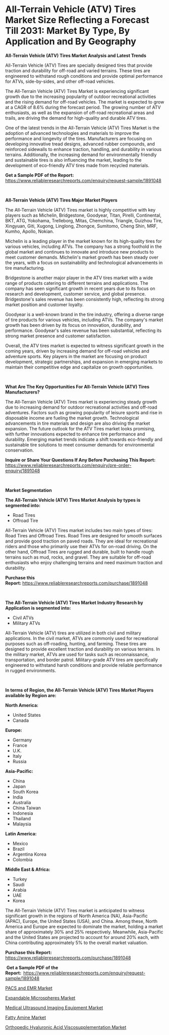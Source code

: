 <p><h1>All-Terrain Vehicle (ATV) Tires Market Size Reflecting a Forecast Till 2031: Market By Type, By Application and By Geography</h1></p><p><strong>All-Terrain Vehicle (ATV) Tires Market Analysis and Latest Trends</strong></p>
<p><p>All-Terrain Vehicle (ATV) Tires are specially designed tires that provide traction and durability for off-road and varied terrains. These tires are engineered to withstand rough conditions and provide optimal performance for ATVs, side-by-sides, and other off-road vehicles.</p><p>The All-Terrain Vehicle (ATV) Tires Market is experiencing significant growth due to the increasing popularity of outdoor recreational activities and the rising demand for off-road vehicles. The market is expected to grow at a CAGR of 8.6% during the forecast period. The growing number of ATV enthusiasts, as well as the expansion of off-road recreational areas and trails, are driving the demand for high-quality and durable ATV tires.</p><p>One of the latest trends in the All-Terrain Vehicle (ATV) Tires Market is the adoption of advanced technologies and materials to improve the performance and longevity of the tires. Manufacturers are focusing on developing innovative tread designs, advanced rubber compounds, and reinforced sidewalls to enhance traction, handling, and durability in various terrains. Additionally, the increasing demand for environmentally friendly and sustainable tires is also influencing the market, leading to the development of eco-friendly ATV tires made from recycled materials.</p></p>
<p><strong>Get a Sample PDF of the Report:&nbsp;</strong> <a href="https://www.reliableresearchreports.com/enquiry/request-sample/1891048">https://www.reliableresearchreports.com/enquiry/request-sample/1891048</a></p>
<p>&nbsp;</p>
<p><strong>All-Terrain Vehicle (ATV) Tires Major Market Players</strong></p>
<p><p>The All-Terrain Vehicle (ATV) Tires market is highly competitive with key players such as Michelin, Bridgestone, Goodyear, Titan, Pirelli, Continental, BKT, ATG, Yokohama, Trelleborg, Mitas, Chemchina, Triangle, Guizhou Tire, Xingyuan, Giti, Xugong, Linglong, Zhongce, Sumitomo, Cheng Shin, MRF, Kumho, Apollo, Nokian.</p><p>Michelin is a leading player in the market known for its high-quality tires for various vehicles, including ATVs. The company has a strong foothold in the global market and continues to innovate and introduce new products to meet customer demands. Michelin's market growth has been steady over the years, with a focus on sustainability and technological advancements in tire manufacturing.</p><p>Bridgestone is another major player in the ATV tires market with a wide range of products catering to different terrains and applications. The company has seen significant growth in recent years due to its focus on research and development, customer service, and global presence. Bridgestone's sales revenue has been consistently high, reflecting its strong market position and customer loyalty.</p><p>Goodyear is a well-known brand in the tire industry, offering a diverse range of tire products for various vehicles, including ATVs. The company's market growth has been driven by its focus on innovation, durability, and performance. Goodyear's sales revenue has been substantial, reflecting its strong market presence and customer satisfaction.</p><p>Overall, the ATV tires market is expected to witness significant growth in the coming years, driven by increasing demand for off-road vehicles and adventure sports. Key players in the market are focusing on product development, strategic partnerships, and expansion in emerging markets to maintain their competitive edge and capitalize on growth opportunities.</p></p>
<p>&nbsp;</p>
<p><strong>What Are The Key Opportunities For All-Terrain Vehicle (ATV) Tires Manufacturers?</strong></p>
<p><p>The All-Terrain Vehicle (ATV) Tires market is experiencing steady growth due to increasing demand for outdoor recreational activities and off-road adventures. Factors such as growing popularity of leisure sports and rise in disposable income are fueling the market growth. Technological advancements in tire materials and design are also driving the market expansion. The future outlook for the ATV Tires market looks promising, with further innovations expected to enhance tire performance and durability. Emerging market trends indicate a shift towards eco-friendly and sustainable tire solutions to meet consumer demands for environmental conservation.</p></p>
<p><strong>Inquire or Share Your Questions If Any Before Purchasing This Report:</strong> <a href="https://www.reliableresearchreports.com/enquiry/pre-order-enquiry/1891048">https://www.reliableresearchreports.com/enquiry/pre-order-enquiry/1891048</a></p>
<p>&nbsp;</p>
<p><strong>Market Segmentation</strong></p>
<p><strong>The All-Terrain Vehicle (ATV) Tires Market Analysis by types is segmented into:</strong></p>
<p><ul><li>Road Tires</li><li>Offroad Tire</li></ul></p>
<p><p>All-Terrain Vehicle (ATV) Tires market includes two main types of tires: Road Tires and Offroad Tires. Road Tires are designed for smooth surfaces and provide good traction on paved roads. They are ideal for recreational riders and those who primarily use their ATVs for on-road driving. On the other hand, Offroad Tires are rugged and durable, built to handle rough terrains such as mud, rocks, and gravel. They are suitable for off-road enthusiasts who enjoy challenging terrains and need maximum traction and durability.</p></p>
<p><strong>Purchase this Report:&nbsp;</strong><a href="https://www.reliableresearchreports.com/purchase/1891048">https://www.reliableresearchreports.com/purchase/1891048</a></p>
<p>&nbsp;</p>
<p><strong>The All-Terrain Vehicle (ATV) Tires Market Industry Research by Application is segmented into:</strong></p>
<p><ul><li>Civil ATVs</li><li>Military ATVs</li></ul></p>
<p><p>All-Terrain Vehicle (ATV) tires are utilized in both civil and military applications. In the civil market, ATVs are commonly used for recreational purposes such as off-roading, hunting, and farming. These tires are designed to provide excellent traction and durability on various terrains. In the military market, ATVs are used for tasks such as reconnaissance, transportation, and border patrol. Military-grade ATV tires are specifically engineered to withstand harsh conditions and provide reliable performance in rugged environments.</p></p>
<p>&nbsp;</p>
<p><strong>In terms of Region, the All-Terrain Vehicle (ATV) Tires Market Players available by Region are:</strong></p>
<p>
    <p> <strong> North America: </strong>
        <ul>
            <li>United States</li>
            <li>Canada</li>
        </ul>
        </p> 
    <p> <strong> Europe: </strong>
        <ul>
            <li>Germany</li>
            <li>France</li>
            <li>U.K.</li>
            <li>Italy</li>
            <li>Russia</li>
        </ul>
        </p> 
    <p> <strong> Asia-Pacific: </strong>
        <ul>
            <li>China</li>
            <li>Japan</li>
            <li>South Korea</li>
            <li>India</li>
            <li>Australia</li>
            <li>China Taiwan</li>
            <li>Indonesia</li>
            <li>Thailand</li>
            <li>Malaysia</li>
        </ul>
        </p> 
    <p> <strong> Latin America: </strong>
        <ul>
            <li>Mexico</li>
            <li>Brazil</li>
            <li>Argentina Korea</li>
            <li>Colombia</li>
        </ul>
        </p> 
    <p> <strong> Middle East & Africa: </strong>
        <ul>
            <li>Turkey</li>
            <li>Saudi</li>
            <li>Arabia</li>
            <li>UAE</li>
            <li>Korea</li>
        </ul>
    </p>
    </p>
<p><p>The All-Terrain Vehicle (ATV) Tires market is anticipated to witness significant growth in the regions of North America (NA), Asia-Pacific (APAC), Europe, the United States (USA), and China. Among these, North America and Europe are expected to dominate the market, holding a market share of approximately 30% and 25% respectively. Meanwhile, Asia-Pacific and the United States are projected to account for around 20% each, with China contributing approximately 5% to the overall market valuation.</p></p>
<p><strong>Purchase this Report: </strong><a href="https://www.reliableresearchreports.com/purchase/1891048">https://www.reliableresearchreports.com/purchase/1891048</a></p>
<p>&nbsp;<strong>Get a Sample PDF of the Report:&nbsp;&nbsp;</strong><a href="https://www.reliableresearchreports.com/enquiry/request-sample/1891048">https://www.reliableresearchreports.com/enquiry/request-sample/1891048</a></p>
<p><strong></strong></p>
<p><p><a href="https://metal-farmhouse-e95.notion.site/PACS-and-EMR-Market-Research-Report-Provides-Critical-Insights-that-can-help-Shape-Business-Developm-10ffffcc3a784efab5a7ec2a0cb2c446">PACS and EMR Market</a></p><p><a href="https://view.publitas.com/reportprime-1/expandable-microspheres-market-insights-market-players-and-forecast-till-2031/">Expandable Microspheres Market</a></p><p><a href="https://circular-yam-9b9.notion.site/Insights-into-Medical-Ultrasound-Imaging-Equipment-Market-Size-Analysing-Market-Share-Trends-and--43f97a11df4a4b01acc0dab5431a4726">Medical Ultrasound Imaging Equipment Market</a></p><p><a href="https://view.publitas.com/reportprime-1/fatty-amine-market-size-share-trends-analysis-report-by-material-by-type-by-end-user-by-region-and-segment-forecasts-2024-2031/">Fatty Amine Market</a></p><p><a href="https://extreme-scabiosa-c81.notion.site/Orthopedic-Hyaluronic-Acid-Viscosupplementation-Market-Size-Focuses-on-Market-Dynamics-In-Depth-Ana-1dc55752446540e98ab803d0b6bf1874">Orthopedic Hyaluronic Acid Viscosupplementation Market</a></p></p>